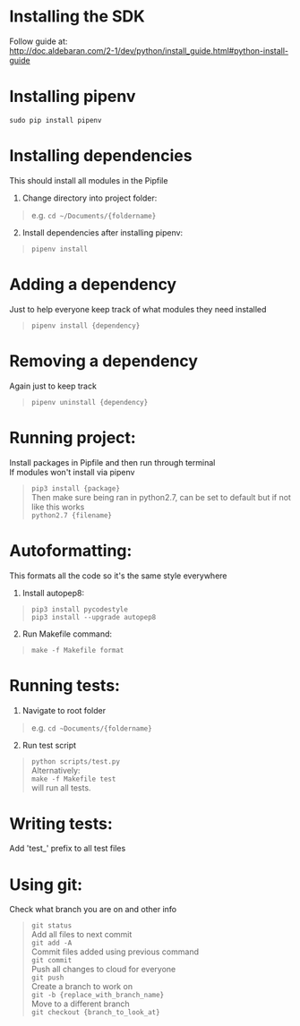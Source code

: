 # Installing the SDK  
Follow guide at:  
http://doc.aldebaran.com/2-1/dev/python/install_guide.html#python-install-guide  

# Installing pipenv
`sudo pip install pipenv`  

# Installing dependencies  
This should install all modules in the Pipfile  
1. Change directory into project folder:  
> e.g. `cd ~/Documents/{foldername}`
2. Install dependencies after installing pipenv:  
> `pipenv install`

# Adding a dependency  
Just to help everyone keep track of what modules they need installed  
> `pipenv install {dependency}`

# Removing a dependency  
Again just to keep track  
> `pipenv uninstall {dependency}`

# Running project:
Install packages in Pipfile and then run through terminal  
If modules won't install via pipenv  
> `pip3 install {package}`  
Then make sure being ran in python2.7, can be set to default but if not like this works  
> `python2.7 {filename}`  

# Autoformatting:  
This formats all the code so it's the same style everywhere  
1. Install autopep8:  
> `pip3 install pycodestyle`  
> `pip3 install --upgrade autopep8`  
2. Run Makefile command:
> `make -f Makefile format`  

# Running tests:
1. Navigate to root folder  
> e.g. `cd ~Documents/{foldername}`
2. Run test script  
> `python scripts/test.py`  
Alternatively:  
> `make -f Makefile test`  
will run all tests.

# Writing tests:
Add 'test_' prefix to all test files

# Using git:  
Check what branch you are on and other info  
> `git status`  
Add all files to next commit  
> `git add -A`  
Commit files added using previous command  
> `git commit`  
Push all changes to cloud for everyone  
> `git push`  
Create a branch to work on  
> `git -b {replace_with_branch_name}`  
Move to a different branch  
> `git checkout {branch_to_look_at}`  
